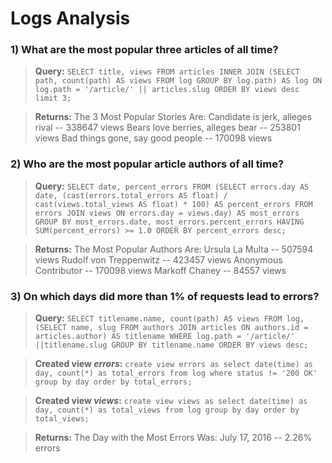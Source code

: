 # Logs Analysis

### 1) What are the most popular three articles of all time?
>**Query:** `SELECT title, views
  FROM articles
  INNER JOIN
      (SELECT path, count(path) AS views
                     FROM log
                     GROUP BY log.path) AS log
  ON log.path = '/article/' || articles.slug
  ORDER BY views desc limit 3;`

>**Returns:**
The 3 Most Popular Stories Are:
Candidate is jerk, alleges rival -- 338647 views
Bears love berries, alleges bear -- 253801 views
Bad things gone, say good people -- 170098 views

### 2) Who are the most popular article authors of all time?
>**Query:** `SELECT date, percent_errors
  FROM (SELECT errors.day AS date, (cast(errors.total_errors AS float)
          / cast(views.total_views AS float) * 100) AS percent_errors
          FROM errors
          JOIN views
          ON errors.day = views.day) AS most_errors
  GROUP BY most_errors.date, most_errors.percent_errors
  HAVING SUM(percent_errors) >= 1.0
  ORDER BY percent_errors desc;`

>**Returns:**
> The Most Popular Authors Are:
Ursula La Multa -- 507594 views
Rudolf von Treppenwitz -- 423457 views
Anonymous Contributor -- 170098 views
Markoff Chaney -- 84557 views

### 3) On which days did more than 1% of requests lead to errors?
>**Query:** `SELECT titlename.name, count(path) AS views
  FROM log,
      (SELECT name, slug
                     FROM authors
                     JOIN articles
                     ON authors.id = articles.author) AS titlename
  WHERE log.path = '/article/' ||titlename.slug
  GROUP BY titlename.name
  ORDER BY views desc;`

>**Created view _errors_:** `create view errors as select date(time) as day, count(*) as total_errors from log where status != '200 OK' group by day order by total_errors;`

>**Created view _views_:** `create view views as select date(time) as day, count(*) as total_views from log group by day order by total_views;`

>**Returns:**
> The Day with the Most Errors Was:
July 17, 2016 -- 2.26% errors
